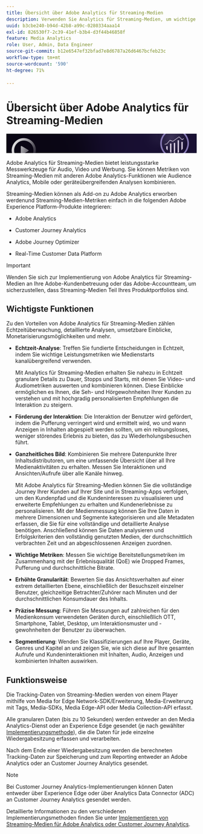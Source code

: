 ```yaml
---
title: Übersicht über Adobe Analytics für Streaming-Medien
description: Verwenden Sie Analytics für Streaming-Medien, um wichtige Einblicke in Inhalte, Audio und Werbung zu erhalten.
uuid: b3cbe240-b94d-42b8-a99c-0280334aaa14
exl-id: 826530f7-2c39-41ef-b3b4-d3f44b46858f
feature: Media Analytics
role: User, Admin, Data Engineer
source-git-commit: b12e6547ef32bfad7e8d6787a26d6467bcfeb23c
workflow-type: tm+mt
source-wordcount: '590'
ht-degree: 71%

---
```


# Übersicht über Adobe Analytics für Streaming-Medien

![Banner](./assets/media_analytics_banner.png)

Adobe Analytics für Streaming-Medien bietet leistungsstarke Messwerkzeuge für Audio, Video und Werbung. Sie können Metriken von Streaming-Medien mit anderen Adobe Analytics-Funktionen wie Audience Analytics, Mobile oder geräteübergreifenden Analysen kombinieren.

Streaming-Medien können als Add-on zu Adobe Analytics erworben werden<!-- update this when SKUs are available for other AEP products -->und Streaming-Medien-Metriken einfach in die folgenden Adobe Experience Platform-Produkte integrieren:

* Adobe Analytics

* Customer Journey Analytics

* Adobe Journey Optimizer

* Real-Time Customer Data Platform

>[!IMPORTANT]
>
>Wenden Sie sich zur Implementierung von Adobe Analytics für Streaming-Medien an Ihre Adobe-Kundenbetreuung oder das Adobe-Accountteam, um sicherzustellen, dass Streaming-Medien Teil Ihres Produktportfolios sind.

## Wichtigste Funktionen

Zu den Vorteilen von Adobe Analytics für Streaming-Medien zählen Echtzeitüberwachung, detaillierte Analysen, umsetzbare Einblicke, Monetarisierungsmöglichkeiten und mehr.

* **Echtzeit-Analyse**: Treffen Sie fundierte Entscheidungen in Echtzeit, indem Sie wichtige Leistungsmetriken wie Medienstarts kanalübergreifend verwenden.

  Mit Analytics für Streaming-Medien erhalten Sie nahezu in Echtzeit granulare Details zu Dauer, Stopps und Starts, mit denen Sie Video- und Audiometriken auswerten und kombinieren können. Diese Einblicke ermöglichen es Ihnen, die Seh- und Hörgewohnheiten Ihrer Kunden zu verstehen und mit hochgradig personalisierten Empfehlungen die Interaktion zu steigern.

* **Förderung der Interaktion**: Die Interaktion der Benutzer wird gefördert, indem die Pufferung verringert wird und ermittelt wird, wo und wann Anzeigen in Inhalten abgespielt werden sollten, um ein reibungsloses, weniger störendes Erlebnis zu bieten, das zu Wiederholungsbesuchen führt.

* **Ganzheitliches Bild**: Kombinieren Sie mehrere Datenpunkte Ihrer Inhaltsdistributoren, um eine umfassende Übersicht über all Ihre Medienaktivitäten zu erhalten. Messen Sie Interaktionen und Ansichten/Aufrufe über alle Kanäle hinweg.

  Mit Adobe Analytics für Streaming-Medien können Sie die vollständige Journey Ihrer Kunden auf Ihrer Site und in Streaming-Apps verfolgen, um den Kundenpfad und die Kundeninteressen zu visualisieren und erweiterte Empfehlungen zu erhalten und Kundenerlebnisse zu personalisieren.  Mit der Medienmessung können Sie Ihre Daten in mehrere Dimensionen und Segmente kategorisieren und alle Metadaten erfassen, die Sie für eine vollständige und detaillierte Analyse benötigen. Anschließend können Sie Daten analysieren und Erfolgskriterien den vollständig genutzten Medien, der durchschnittlich verbrachten Zeit und an abgeschlossenen Anzeigen zuordnen.

* **Wichtige Metriken**: Messen Sie wichtige Bereitstellungsmetriken im Zusammenhang mit der Erlebnisqualität (QoE) wie Dropped Frames, Pufferung und durchschnittliche Bitrate.

* **Erhöhte Granularität**: Bewerten Sie das Ansichtsverhalten auf einer extrem detaillierten Ebene, einschließlich der Besuchszeit einzelner Benutzer, gleichzeitige Betrachter/Zuhörer nach Minuten und der durchschnittlichen Konsumdauer des Inhalts.

* **Präzise Messung**: Führen Sie Messungen auf zahlreichen für den Medienkonsum verwendeten Geräten durch, einschließlich OTT, Smartphone, Tablet, Desktop, um Interaktionsmuster und -gewohnheiten der Benutzer zu überwachen.

* **Segmentierung**: Wenden Sie Klassifizierungen auf Ihre Player, Geräte, Genres und Kapitel an und zeigen Sie, wie sich diese auf Ihre gesamten Aufrufe und Kundeninteraktionen mit Inhalten, Audio, Anzeigen und kombinierten Inhalten auswirken.


## Funktionsweise

Die Tracking-Daten von Streaming-Medien werden von einem Player mithilfe von Media for Edge Network-SDK/Erweiterung, Media-Erweiterung mit Tags, Media-SDKs, Media Edge-API oder Media Collection-API erfasst.

Alle granularen Daten (bis zu 10 Sekunden) werden entweder an den Media Analytics-Dienst oder an Experience Edge gesendet (je nach gewählter [Implementierungsmethode](/help/implementation/overview.md)), die die Daten für jede einzelne Wiedergabesitzung erfassen und verarbeiten.

Nach dem Ende einer Wiedergabesitzung werden die berechneten Tracking-Daten zur Speicherung und zum Reporting entweder an Adobe Analytics oder an Customer Journey Analytics gesendet.

>[!NOTE]
>
>Bei Customer Journey Analytics-Implementierungen können Daten entweder über Experience Edge oder über Analytics Data Connector (ADC) an Customer Journey Analytics gesendet werden.


Detaillierte Informationen zu den verschiedenen Implementierungsmethoden finden Sie unter [Implementieren von Streaming-Medien für Adobe Analytics oder Customer Journey Analytics](/help/implementation/overview.md).
